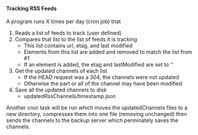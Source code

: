 #### Tracking RSS Feeds

A program runs X times per day (cron job) that
1. Reads a list of feeds to track (user defined)
2. Compares that list to the list of feeds it is tracking
   - This list contains url, etag, and last modified
   - Elements from this list are added and removed to match the list from #1
   - If an element is added, the etag and lastModified are set to ''
3. Get the updated channels of each list
   - If the HEAD request was a 304, the channels were not updated
   - Otherwise the part or all of the channel may have been modified
4. Save all the updated channels to disk
   - updatedRssChannels/timestamp.json

Another cron task will be run which moves the updatedChannels files to a new
directory, compresses them into one file (removing unchanged) then sends the
channels to the backup server which perminately saves the channels.
